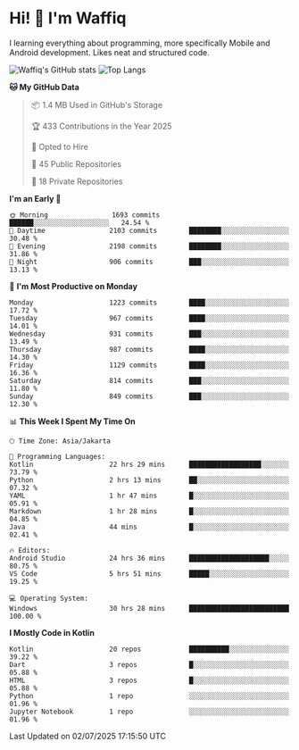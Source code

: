 
# Hi! 👋 I'm Waffiq

I learning everything about programming, more specifically Mobile and Android development. Likes neat and structured code.

<!-- Get to know more about me?

<a href="https://www.linkedin.com/in/waffiqaziz/"><img src="https://img.shields.io/static/v1?label=%20&message=LinkedIn&logo=linkedin&logoColor=white&color=0A66C2&style=for-the-badge" alt="LinkedIn"></a>
<a href="https://www.instagram.com/waffiqaziz/"><img src="https://img.shields.io/static/v1?label=%20&message=instagram&logo=instagram&logoColor=white&labelColor=%23E1306C&color=%23E1306C&style=for-the-badge" alt="Instagram"></a>
<a href="https://web.facebook.com/WaffiqAziz/"><img src="https://img.shields.io/static/v1?label=%20&message=Facebook&logo=facebook&logoColor=white&color=1877F2&style=for-the-badge" alt="Facebook"></a>
<a href="https://twitter.com/waffiqaziz"><img src="https://img.shields.io/static/v1?label=%20&message=X&logo=x&logoColor=white&color=000000&style=for-the-badge" alt="X"></a> -->

![Waffiq's GitHub stats](https://github-readme-stats-eight-theta.vercel.app/api?username=waffiqaziz&show_icons=true&include_all_commits=true&count_private=true&theme=dark)
![Top Langs](https://github-readme-stats.vercel.app/api/top-langs/?username=waffiqaziz&layout=compact&langs_count=8&theme=dark)

<!--START_SECTION:waka-->
**🐱 My GitHub Data** 

> 📦 1.4 MB Used in GitHub's Storage 
 > 
> 🏆 433 Contributions in the Year 2025
 > 
> 💼 Opted to Hire
 > 
> 📜 45 Public Repositories 
 > 
> 🔑 18 Private Repositories 
 > 
**I'm an Early 🐤** 

```text
🌞 Morning                1693 commits        ██████░░░░░░░░░░░░░░░░░░░   24.54 % 
🌆 Daytime                2103 commits        ████████░░░░░░░░░░░░░░░░░   30.48 % 
🌃 Evening                2198 commits        ████████░░░░░░░░░░░░░░░░░   31.86 % 
🌙 Night                  906 commits         ███░░░░░░░░░░░░░░░░░░░░░░   13.13 % 
```
📅 **I'm Most Productive on Monday** 

```text
Monday                   1223 commits        ████░░░░░░░░░░░░░░░░░░░░░   17.72 % 
Tuesday                  967 commits         ████░░░░░░░░░░░░░░░░░░░░░   14.01 % 
Wednesday                931 commits         ███░░░░░░░░░░░░░░░░░░░░░░   13.49 % 
Thursday                 987 commits         ████░░░░░░░░░░░░░░░░░░░░░   14.30 % 
Friday                   1129 commits        ████░░░░░░░░░░░░░░░░░░░░░   16.36 % 
Saturday                 814 commits         ███░░░░░░░░░░░░░░░░░░░░░░   11.80 % 
Sunday                   849 commits         ███░░░░░░░░░░░░░░░░░░░░░░   12.30 % 
```


📊 **This Week I Spent My Time On** 

```text
🕑︎ Time Zone: Asia/Jakarta

💬 Programming Languages: 
Kotlin                   22 hrs 29 mins      ██████████████████░░░░░░░   73.79 % 
Python                   2 hrs 13 mins       ██░░░░░░░░░░░░░░░░░░░░░░░   07.32 % 
YAML                     1 hr 47 mins        █░░░░░░░░░░░░░░░░░░░░░░░░   05.91 % 
Markdown                 1 hr 28 mins        █░░░░░░░░░░░░░░░░░░░░░░░░   04.85 % 
Java                     44 mins             █░░░░░░░░░░░░░░░░░░░░░░░░   02.41 % 

🔥 Editors: 
Android Studio           24 hrs 36 mins      ████████████████████░░░░░   80.75 % 
VS Code                  5 hrs 51 mins       █████░░░░░░░░░░░░░░░░░░░░   19.25 % 

💻 Operating System: 
Windows                  30 hrs 28 mins      █████████████████████████   100.00 % 
```

**I Mostly Code in Kotlin** 

```text
Kotlin                   20 repos            ██████████░░░░░░░░░░░░░░░   39.22 % 
Dart                     3 repos             █░░░░░░░░░░░░░░░░░░░░░░░░   05.88 % 
HTML                     3 repos             █░░░░░░░░░░░░░░░░░░░░░░░░   05.88 % 
Python                   1 repo              ░░░░░░░░░░░░░░░░░░░░░░░░░   01.96 % 
Jupyter Notebook         1 repo              ░░░░░░░░░░░░░░░░░░░░░░░░░   01.96 % 
```




 Last Updated on 02/07/2025 17:15:50 UTC
<!--END_SECTION:waka-->
